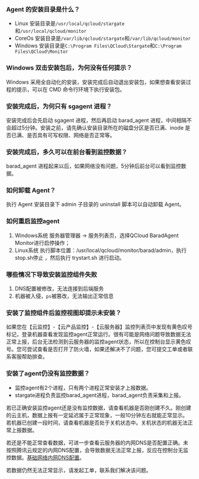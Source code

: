 ### Agent 的安装目录是什么？
- Linux 安装目录是`/usr/local/qcloud/stargate`和`/usr/local/qcloud/monitor`
- CoreOs 安装目录是`/var/lib/qcloud/stargate`和`/var/lib/qcloud/monitor`
- Windows 安装目录是`C:\Program Files\QCloud\Stargate`和`C:\Program Files\QCloud\Monitor`

### Windows 双击安装包后，为何没有任何提示？

Windows 采用全自动化的安装，安装完成后自动退出安装包，如果想查看安装过程的提示，可以在 CMD 命令行环境下执行安装包。

### 安装完成后，为何只有 sgagent 进程？
安装完成后会先启动 sgagent 进程，然后再启动 barad_agent 进程，中间相隔不会超过5分钟。安装之前，请先确认安装目录所在的磁盘分区是否已满、inode 是否已满、是否具有可写权限、网络是否正常等。

### 安装完成后，多久可以在前台看到监控数据？
barad_agent 进程起来以后，如果网络没有问题，5分钟后前台可以看到监控数据。

### 如何卸载 Agent？
执行 Agent 安装目录下 admin 子目录的 uninstall 脚本可以自动卸载 Agent。

### 如何重启监控agent 

1. Windows系统
   服务器管理器 → 服务列表页，选择QCloud BaradAgent Monitor进行启停操作；
2. Linux系统
   执行脚本位置：/usr/local/qcloud/monitor/barad/admin，执行stop.sh停止 ，然后执行 trystart.sh 进行启动。 

### 哪些情况下导致安装监控组件失败

 1. DNS配置被修改，无法连接到后端服务
 2. 机器被入侵，`ps`被篡改，无法输出正常信息
### 安装了监控组件后监控视图却提示未安装？

如果您在【云监控】-【云产品监控】-【云服务器】监控列表页中发现有黄色叹号标记，登录机器查看发现监控agent正常运行。很有可能是网络问题导致数据无法正常上报，后台无法检测到云服务器的监控agent状态，所以在控制台显示黄色叹号。您可尝试查看是否打开了防火墙，如果还解决不了问题，您可提交工单或者联系客服帮助排查。

### 安装了agent仍没有监控数据？

- 监控agent有2个进程，只有两个进程正常安装才上报数据。
- stargate进程负责监控barad_agent进程，barad_agent负责采集和上报。

若已正确安装监控agent还是没有监控数据，请查看机器是否刚创建不久。刚创建的云主机，数据上报有一定延迟属于正常现象，一般10分钟左右就能正常显示。若机器已创建一段时间，请查看机器是否处于关机状态中。关机状态的机器无法正常上报数据。

若还是不能正常查看数据，可进一步查看云服务器的内网DNS是否配置正确。未按照腾讯云规定的内网DNS配置，会导致数据无法正常上报，反应在控制台无监控数据。[基础网络内网DNS配置](https://cloud.tencent.com/doc/product/213/499#3.2.-.E5.9F.BA.E7.A1.80.E7.BD.91.E7.BB.9C.E7.9A.84.E5.86.85.E7.BD.91-dns)。

若数据仍然无法正常显示，请发起工单，联系我们解决该问题。